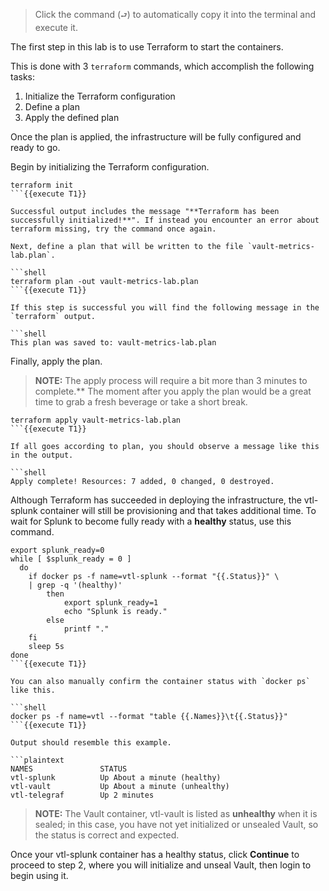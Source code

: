 > Click the command (`⮐`) to automatically copy it into the terminal and execute it.

The first step in this lab is to use Terraform to start the containers.

This is done with 3 `terraform` commands, which accomplish the following tasks:

1. Initialize the Terraform configuration
1. Define a plan
1. Apply the defined plan

Once the plan is applied, the infrastructure will be fully configured and ready to go.

Begin by initializing the Terraform configuration.

```shell
terraform init
```{{execute T1}}

Successful output includes the message "**Terraform has been successfully initialized!**". If instead you encounter an error about terraform missing, try the command once again.

Next, define a plan that will be written to the file `vault-metrics-lab.plan`.

```shell
terraform plan -out vault-metrics-lab.plan
```{{execute T1}}

If this step is successful you will find the following message in the `terraform` output.

```shell
This plan was saved to: vault-metrics-lab.plan
```

Finally, apply the plan.

> **NOTE:** The apply process will require a bit more than 3 minutes to complete.** The moment after you apply the plan would be a great time to grab a fresh beverage or take a short break.

```shell
terraform apply vault-metrics-lab.plan
```{{execute T1}}

If all goes according to plan, you should observe a message like this in the output.

```shell
Apply complete! Resources: 7 added, 0 changed, 0 destroyed.
```

Although Terraform has succeeded in deploying the infrastructure, the vtl-splunk container will still be provisioning and that takes additional time. To wait for Splunk to become fully ready with a **healthy** status, use this command.

```shell
export splunk_ready=0
while [ $splunk_ready = 0 ]
  do
    if docker ps -f name=vtl-splunk --format "{{.Status}}" \
    | grep -q '(healthy)'
        then
            export splunk_ready=1
            echo "Splunk is ready."
        else
            printf "."
    fi
    sleep 5s
done
```{{execute T1}}

You can also manually confirm the container status with `docker ps` like this.

```shell
docker ps -f name=vtl --format "table {{.Names}}\t{{.Status}}"
```{{execute T1}}

Output should resemble this example.

```plaintext
NAMES               STATUS
vtl-splunk          Up About a minute (healthy)
vtl-vault           Up About a minute (unhealthy)
vtl-telegraf        Up 2 minutes
```

> **NOTE:** The Vault container, vtl-vault is listed as **unhealthy** when it is sealed; in this case, you have not yet initialized or unsealed Vault, so the status is correct and expected.

Once your vtl-splunk container has a healthy status, click **Continue** to proceed to step 2, where you will initialize and unseal Vault, then login to begin using it.
